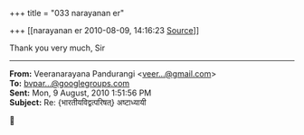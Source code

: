 +++
title = "033 narayanan er"

+++
[[narayanan er	2010-08-09, 14:16:23 [Source](https://groups.google.com/g/bvparishat/c/l53DBASBoW8)]]



Thank you very much, Sir  

  

------------------------------------------------------------------------

**From:** Veeranarayana Pandurangi \<[veer...@gmail.com]()\>  
**To:** [bvpar...@googlegroups.com]()  
**Sent:** Mon, 9 August, 2010 1:51:56 PM  
**Subject:** Re: {भारतीयविद्वत्परिषत्} अष्टाध्यायी  



